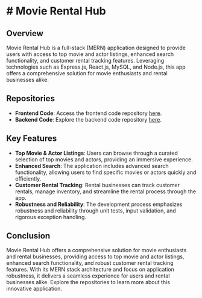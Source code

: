 # # Movie Rental Hub

## Overview
Movie Rental Hub is a full-stack (MERN) application designed to provide users with access to top movie and actor listings, enhanced search functionality, and customer rental tracking features. Leveraging technologies such as Express.js, React.js, MySQL, and Node.js, this app offers a comprehensive solution for movie enthusiasts and rental businesses alike.

## Repositories
- **Frontend Code**: Access the frontend code repository [here](https://github.com/maidahhaseeb/frontend-MovieRentalHub).
- **Backend Code**: Explore the backend code repository [here](https://github.com/maidahhaseeb/backend-MovieRentalHub).

## Key Features
- **Top Movie & Actor Listings**: Users can browse through a curated selection of top movies and actors, providing an immersive experience.
- **Enhanced Search**: The application includes advanced search functionality, allowing users to find specific movies or actors quickly and efficiently.
- **Customer Rental Tracking**: Rental businesses can track customer rentals, manage inventory, and streamline the rental process through the app.
- **Robustness and Reliability**: The development process emphasizes robustness and reliability through unit tests, input validation, and rigorous exception handling.

## Conclusion
Movie Rental Hub offers a comprehensive solution for movie enthusiasts and rental businesses, providing access to top movie and actor listings, enhanced search functionality, and robust customer rental tracking features. With its MERN stack architecture and focus on application robustness, it delivers a seamless experience for users and rental businesses alike. Explore the repositories to learn more about this innovative application.
